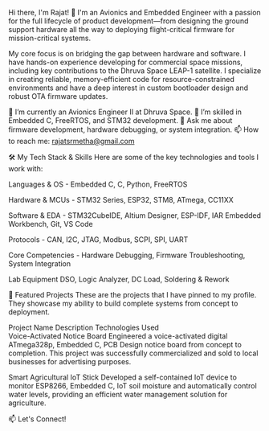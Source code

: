 Hi there, I'm Rajat! 👋
I'm an Avionics and Embedded Engineer with a passion for the full lifecycle of product development—from designing the ground support hardware all the way to deploying flight-critical firmware for mission-critical systems.

My core focus is on bridging the gap between hardware and software. I have hands-on experience developing for commercial space missions, including key contributions to the Dhruva Space LEAP-1 satellite. I specialize in creating reliable, memory-efficient code for resource-constrained environments and have a deep interest in custom bootloader design and robust OTA firmware updates.

🔭 I’m currently an Avionics Engineer II at Dhruva Space.
🌱 I’m skilled in Embedded C, FreeRTOS, and STM32 development.
💬 Ask me about firmware development, hardware debugging, or system integration.
📫 How to reach me: rajatsrmetha@gmail.com

🛠️ My Tech Stack & Skills
Here are some of the key technologies and tools I work with:

Languages & OS - Embedded C, C, Python, FreeRTOS

Hardware & MCUs - STM32 Series, ESP32, STM8, ATmega, CC11XX

Software & EDA - STM32CubeIDE, Altium Designer, ESP-IDF, IAR Embedded Workbench, Git, VS Code

Protocols - CAN, I2C, JTAG, Modbus, SCPI, SPI, UART

Core Competencies - Hardware Debugging, Firmware Troubleshooting, System Integration

Lab Equipment DSO, Logic Analyzer, DC Load, Soldering & Rework

🚀 Featured Projects
These are the projects that I have pinned to my profile. They showcase my ability to build complete systems from concept to deployment.

Project Name                                       Description                                                   Technologies Used     
Voice-Activated Notice               Board Engineered a voice-activated digital                           ATmega328p, Embedded C, PCB Design
                                     notice board from concept to completion. 
                                     This project was successfully commercialized 
                                     and sold to local businesses for advertising purposes.


Smart Agricultural IoT Stick         Developed a self-contained IoT device to monitor                    ESP8266, Embedded C, IoT
                                     soil moisture and automatically control water levels, 
                                     providing an efficient water management solution for
                                     agriculture.


📫 Let's Connect!
